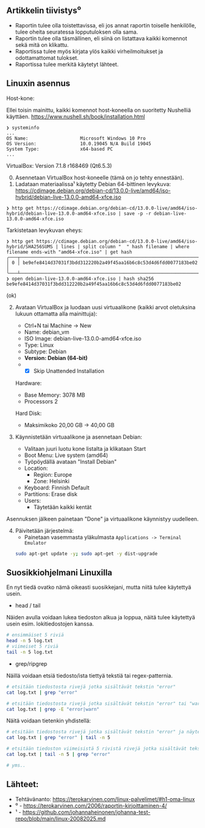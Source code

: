 ## Artikkelin tiivistys⁰
- Raportin tulee olla toistettavissa, eli jos annat raportin toiselle henkilölle, tulee oheita seuratessa lopputuloksen olla sama.
- Raportin tulee olla täsmällinen, eli siinä on listattava kaikki komennot sekä mitä on klikattu.
- Raportissa tulee myös kirjata ylös kaikki virheilmoitukset ja odottamattomat tulokset.
- Raportissa tulee merkitä käytetyt lähteet.


## Linuxin asennus
Host-kone:

Ellei toisin mainittu, kaikki komennot host-koneella on suoritetty Nushelliä käyttäen. https://www.nushell.sh/book/installation.html

```nushell
❯ systeminfo
...
OS Name:                   Microsoft Windows 10 Pro
OS Version:                10.0.19045 N/A Build 19045
System Type:               x64-based PC
...
```

VirtualBox: Version 7.1.8 r168469 (Qt6.5.3)

0. Asennetaan VirtualBox host-koneelle (tämä on jo tehty ennestään).
1. Ladataan materiaalissa¹ käytetty Debian 64-bittinen levykuva: https://cdimage.debian.org/debian-cd/13.0.0-live/amd64/iso-hybrid/debian-live-13.0.0-amd64-xfce.iso
```nushell
❯ http get https://cdimage.debian.org/debian-cd/13.0.0-live/amd64/iso-hybrid/debian-live-13.0.0-amd64-xfce.iso | save -p -r debian-live-13.0.0-amd64-xfce.iso
```

Tarkistetaan levykuvan eheys:
```nushell
❯ http get https://cdimage.debian.org/debian-cd/13.0.0-live/amd64/iso-hybrid/SHA256SUMS | lines | split column "  " hash filename | where filename ends-with "amd64-xfce.iso" | get hash
╭───┬──────────────────────────────────────────────────────────────────╮
│ 0 │ be9efe8414d37031f3bdd312220b2a49f45aa16b6c8c53d4d6fdd0077183be02 │
╰───┴──────────────────────────────────────────────────────────────────╯
❯ open debian-live-13.0.0-amd64-xfce.iso | hash sha256
be9efe8414d37031f3bdd312220b2a49f45aa16b6c8c53d4d6fdd0077183be02
```
(ok)

2. Avataan VirtualBox ja luodaan uusi virtuaalikone (kaikki arvot oletuksina lukuun ottamatta alla mainittuja):
    - Ctrl+N tai Machine -> New
    - Name: debian_vm
    - ISO Image: debian-live-13.0.0-amd64-xfce.iso
    - Type: Linux
    - Subtype: Debian
    - **Version: Debian (64-bit)**
    - - [x] Skip Unattended Installation

    Hardware:
    - Base Memory: 3078 MB
    - Processors 2

    Hard Disk:
    - Maksimikoko 20,00 GB -> 40,00 GB

3. Käynnistetään virtuaalikone ja asennetaan Debian:
    - Valitaan juuri luotu kone listalta ja klikataan Start
    - Boot Menu: Live system (amd64)
    - Työpöydällä avataan "Install Debian"
    - Location: 
        - Region: Europe
        - Zone: Helsinki
    - Keyboard: Finnish Default
    - Partitions: Erase disk
    - Users:
        - Täytetään kaikki kentät
    
Asennuksen jälkeen painetaan "Done" ja virtuaalikone käynnistyy uudelleen.

4. Päivitetään järjestelmä:
    - Painetaan vasemmasta yläkulmasta ```Applications -> Terminal Emulator```
    ```bash
    sudo apt-get update -y; sudo apt-get -y dist-upgrade
    ```

## Suosikkiohjelmani Linuxilla

En nyt tiedä ovatko nämä oikeasti suosikkejani, mutta niitä tulee käytettyä usein.

- head / tail

Näiden avulla voidaan lukea tiedoston alkua ja loppua, näitä tulee käytettyä usein esim. lokitiedostojen kanssa.
```bash
# ensimmäiset 5 riviä
head -n 5 log.txt
# viimeiset 5 riviä
tail -n 5 log.txt
```

- grep/ripgrep

Näillä voidaan etsiä tiedosto/ista tiettyä tekstiä tai regex-patternia. 
```bash
# etsitään tiedostosta rivejä jotka sisältävät tekstin "error"
cat log.txt | grep "error"

# etsitään tiedostosta rivejä jotka sisältävät tekstin "error" tai "warn" käyttämällä regexiä
cat log.txt | grep -E "error|warn"
```

Näitä voidaan tietenkin yhdistellä:
```bash
# etsitään tiedostosta rivejä jotka sisältävät tekstin "error" ja näytetään vain viimeiset 5 riviä
cat log.txt | grep "error" | tail -n 5

# etsitään tiedoston viimeisistä 5 rivistä rivejä jotka sisältävät tekstin "error"
cat log.txt | tail -n 5 | grep "error"

# yms..
```


## Lähteet:
- Tehtävänanto: https://terokarvinen.com/linux-palvelimet/#h1-oma-linux
- ⁰ - https://terokarvinen.com/2006/raportin-kirjoittaminen-4/
- ¹ -  https://github.com/johannaheinonen/johanna-test-repo/blob/main/linux-20082025.md